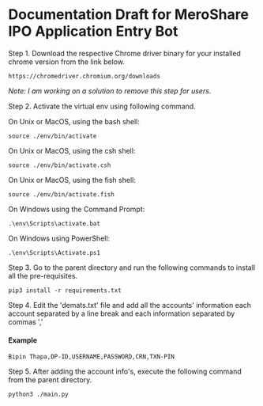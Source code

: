 # Documentation Draft for MeroShare IPO Application Entry Bot

Step 1. Download the respective Chrome driver binary for your installed chrome version from the link below.

`https://chromedriver.chromium.org/downloads`

_Note: I am working on a solution to remove this step for users._

Step 2. Activate the virtual env using following command.

On Unix or MacOS, using the bash shell:

`source ./env/bin/activate`

On Unix or MacOS, using the csh shell:

`source ./env/bin/activate.csh`

On Unix or MacOS, using the fish shell:

`source ./env/bin/activate.fish`

On Windows using the Command Prompt:

`.\env\Scripts\activate.bat`

On Windows using PowerShell:

`.\env\Scripts\Activate.ps1`

Step 3. Go to the parent directory and run the following commands to install all the pre-requisites.

`pip3 install -r requirements.txt`

Step 4. Edit the 'demats.txt' file and add all the accounts' information each account separated by a line break and each information separated by commas ','

#### Example

`Bipin Thapa,DP-ID,USERNAME,PASSWORD,CRN,TXN-PIN`

Step 5. After adding the account info's, execute the following command from the parent directory.

`python3 ./main.py`
